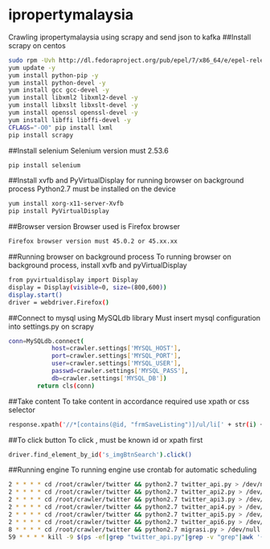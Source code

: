 # ipropertymalaysia
Crawling ipropertymalaysia using scrapy and send json to kafka
##Install scrapy on centos
```bash 
sudo rpm -Uvh http://dl.fedoraproject.org/pub/epel/7/x86_64/e/epel-release-7-5.noarch.rpm
yum update -y 
yum install python-pip -y 
yum install python-devel -y 
yum install gcc gcc-devel -y 
yum install libxml2 libxml2-devel -y 
yum install libxslt libxslt-devel -y 
yum install openssl openssl-devel -y 
yum install libffi libffi-devel -y 
CFLAGS="-O0" pip install lxml 
pip install scrapy 
```

##Install selenium
Selenium version must 2.53.6
```bash
pip install selenium
```
##Install xvfb and PyVirtualDisplay for running browser on background process
Python2.7 must be installed on the device
```bash
yum install xorg-x11-server-Xvfb 
pip install PyVirtualDisplay 
```
##Browser version
Browser used is Firefox browser
```bash
Firefox browser version must 45.0.2 or 45.xx.xx 
```
##Running browser on background process
To running browser on background process, install xvfb and pyVirtualDisplay
```bash
from pyvirtualdisplay import Display
display = Display(visible=0, size=(800,600)) 
display.start() 
driver = webdriver.Firefox() 
```
##Connect to mysql using MySQLdb library
Must insert mysql configuration into settings.py on scrapy </br>
```bash
conn=MySQLdb.connect(  
            host=crawler.settings['MYSQL_HOST'], 
            port=crawler.settings['MYSQL_PORT'], 
            user=crawler.settings['MYSQL_USER'],
            passwd=crawler.settings['MYSQL_PASS'],
            db=crawler.settings['MYSQL_DB'])
        return cls(conn)
```
##Take content
To take content in accordance required use xpath or css selector
```bash
response.xpath('//*[contains(@id, "frmSaveListing")]/ul/li[' + str(i) + ']//*[contains(@class, "article-right")]/span/text()').extract_first()
```
##To click button
To click , must be known id or xpath first
```bash
driver.find_element_by_id('s_imgBtnSearch').click()
```
##Running engine
To running engine use crontab for automatic scheduling
```bash
2 * * * * cd /root/crawler/twitter && python2.7 twitter_api.py > /dev/null 2>&1
2 * * * * cd /root/crawler/twitter && python2.7 twitter_api2.py > /dev/null 2>&1
2 * * * * cd /root/crawler/twitter && python2.7 twitter_api3.py > /dev/null 2>&1
2 * * * * cd /root/crawler/twitter && python2.7 twitter_api4.py > /dev/null 2>&1
2 * * * * cd /root/crawler/twitter && python2.7 twitter_api5.py > /dev/null 2>&1
2 * * * * cd /root/crawler/twitter && python2.7 twitter_api6.py > /dev/null 2>&1
8 * * * * cd /root/crawler/twitter && python2.7 migrasi.py > /dev/null 2>&1
59 * * * * kill -9 $(ps -ef|grep "twitter_api.py"|grep -v "grep"|awk '{print $2}') %% kill -9 $(ps -ef|grep "twitter_api2.py"|grep -v "grep"|awk '{print $2}')
```
